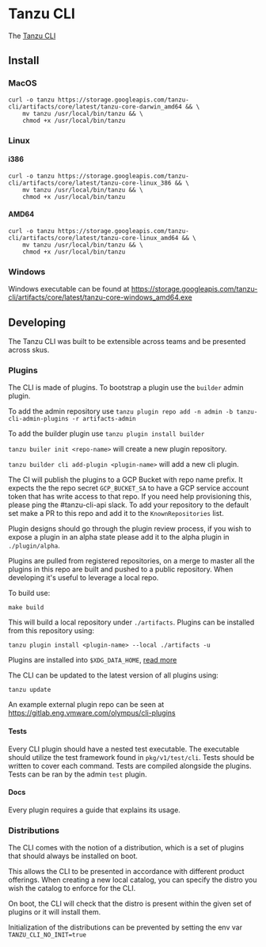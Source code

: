 # Tanzu CLI

The [Tanzu CLI](https://docs.google.com/document/d/1X34ZNkPG_kEMSySpFjAQsmX2Xn1dXTksbVxXUgUk-QM/edit?usp=sharing)

## Install
### MacOS
```shell
curl -o tanzu https://storage.googleapis.com/tanzu-cli/artifacts/core/latest/tanzu-core-darwin_amd64 && \
    mv tanzu /usr/local/bin/tanzu && \
    chmod +x /usr/local/bin/tanzu
```
### Linux
#### i386
```shell
curl -o tanzu https://storage.googleapis.com/tanzu-cli/artifacts/core/latest/tanzu-core-linux_386 && \
    mv tanzu /usr/local/bin/tanzu && \
    chmod +x /usr/local/bin/tanzu
```
#### AMD64
```shell
curl -o tanzu https://storage.googleapis.com/tanzu-cli/artifacts/core/latest/tanzu-core-linux_amd64 && \
    mv tanzu /usr/local/bin/tanzu && \
    chmod +x /usr/local/bin/tanzu
```

### Windows
Windows executable can be found at https://storage.googleapis.com/tanzu-cli/artifacts/core/latest/tanzu-core-windows_amd64.exe


## Developing
The Tanzu CLI was built to be extensible across teams and be presented across skus.

### Plugins
The CLI is made of plugins. To bootstrap a plugin use the `builder` admin plugin.  

To add the admin repository use `tanzu plugin repo add -n admin -b tanzu-cli-admin-plugins -r artifacts-admin`   

To add the builder plugin use `tanzu plugin install builder`   

`tanzu builer init <repo-name>` will create a new plugin repository.    

`tanzu builder cli add-plugin <plugin-name>` will add a new cli plugin. 

The CI will publish the plugins to a GCP Bucket with repo name prefix. It expects the the repo secret `GCP_BUCKET_SA` to have a GCP service account token that has write access to that repo. If you need help provisioning this, please ping the #tanzu-cli-api slack. To add your repository to the default set make a PR to this repo and add it to the `KnownRepositories` list.

Plugin designs should go through the plugin review process, if you wish to expose a plugin in an alpha state please add it to 
the alpha plugin in `./plugin/alpha`.   

Plugins are pulled from registered repositories, on a merge to master all the plugins in this repo are built and pushed to a public repository. When developing it's useful to leverage a local repo.

To build use:
```
make build
```
This will build a local repository under `./artifacts`. Plugins can be installed from this repository using:
```
tanzu plugin install <plugin-name> --local ./artifacts -u
```

Plugins are installed into `$XDG_DATA_HOME`, [read more](https://specifications.freedesktop.org/basedir-spec/basedir-spec-latest.html)

The CLI can be updated to the latest version of all plugins using:
```
tanzu update
```
An example external plugin repo can be seen at https://gitlab.eng.vmware.com/olympus/cli-plugins

#### Tests
Every CLI plugin should have a nested test executable. The executable should utilize the test framework found in `pkg/v1/test/cli`. Tests should be written 
to cover each command. Tests are compiled alongside the plugins. Tests can be ran by the admin `test` plugin.

#### Docs
Every plugin requires a guide that explains its usage. 

### Distributions

The CLI comes with the notion of a distribution, which is a set of plugins that should always be installed on boot.

This allows the CLI to be presented in accordance with different product offerings. When creating a new local catalog, you can specify the distro you wish the catalog to enforce for the CLI.

On boot, the CLI will check that the distro is present within the given set of plugins or it will install them. 

Initialization of the distributions can be prevented by setting the env var `TANZU_CLI_NO_INIT=true`
